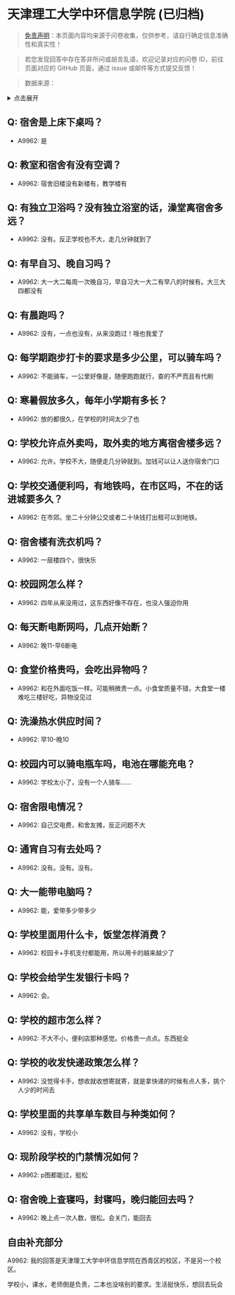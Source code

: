# 天津理工大学中环信息学院 (已归档)

> [免责声明](https://colleges.chat/#_3)：本页面内容均来源于问卷收集，仅供参考，请自行确定信息准确性和真实性！

> 若您发现回答中存在答非所问或胡言乱语，欢迎记录对应的问卷 ID，前往页面对应的 GitHub 页面，通过 issue 或邮件等方式提交反馈！

> 数据来源：

<details><summary>点击展开</summary>
<ul>
<li>A9962: 匿名 (2022 年 06 月)</li>
</ul>
</details>

## Q: 宿舍是上床下桌吗？

- A9962: 是

## Q: 教室和宿舍有没有空调？

- A9962: 宿舍旧楼没有新楼有，教学楼有

## Q: 有独立卫浴吗？没有独立浴室的话，澡堂离宿舍多远？

- A9962: 没有。反正学校也不大，走几分钟就到了

## Q: 有早自习、晚自习吗？

- A9962: 大一大二每周一次晚自习，早自习大一大二有早八的时候有。大三大四都没有

## Q: 有晨跑吗？

- A9962: 没有，一点也没有，从来没跑过！哦也我爱了

## Q: 每学期跑步打卡的要求是多少公里，可以骑车吗？

- A9962: 不能骑车，一公里好像是，随便跑跑就行，查的不严而且有代刷

## Q: 寒暑假放多久，每年小学期有多长？

- A9962: 放的都很久，在学校的时间太少了也

## Q: 学校允许点外卖吗，取外卖的地方离宿舍楼多远？

- A9962: 允许。学校不大，随便走几分钟就到。加钱可以让人送你宿舍门口

## Q: 学校交通便利吗，有地铁吗，在市区吗，不在的话进城要多久？

- A9962: 在市郊。坐二十分钟公交或者二十块钱打出租可以到地铁。

## Q: 宿舍楼有洗衣机吗？

- A9962: 一层楼四个，很快乐

## Q: 校园网怎么样？

- A9962: 四年从来没用过，这东西好像不存在，也没人强迫你用

## Q: 每天断电断网吗，几点开始断？

- A9962: 晚11-早6断电

## Q: 食堂价格贵吗，会吃出异物吗？

- A9962: 和在外面吃饭一样。可能稍微贵一点。小食堂质量不错，大食堂一楼难吃三楼好吃，异物没见过

## Q: 洗澡热水供应时间？

- A9962: 早10-晚10

## Q: 校园内可以骑电瓶车吗，电池在哪能充电？

- A9962: 学校太小了，没有一个人骑车……

## Q: 宿舍限电情况？

- A9962: 自己交电费，和舍友摊，反正问题不大

## Q: 通宵自习有去处吗？

- A9962: 没有。没有。没有。

## Q: 大一能带电脑吗？

- A9962: 能，爱带多少带多少

## Q: 学校里面用什么卡，饭堂怎样消费？

- A9962: 校园卡+手机支付都能用，所以用卡的越来越少了

## Q: 学校会给学生发银行卡吗？

- A9962: 会。

## Q: 学校的超市怎么样？

- A9962: 不大不小，便利店那种感觉。价格贵一点点。东西挺全

## Q: 学校的收发快递政策怎么样？

- A9962: 没觉得卡手，想收就收想寄就寄，就是拿快递的时候有点人多，挑个人少的时间去

## Q: 学校里面的共享单车数目与种类如何？

- A9962: 没有，学校小

## Q: 现阶段学校的门禁情况如何？

- A9962: p图都能过，挺松

## Q: 宿舍晚上查寝吗，封寝吗，晚归能回去吗？

- A9962: 晚上点一次人数，很松。会关门，能回去

## 自由补充部分

A9962: 我的回答是天津理工大学中环信息学院在西青区的校区，不是另一个校区。

学校小，课水，老师倒是负责，二本也没啥别的要求。生活挺快乐，想回去玩会